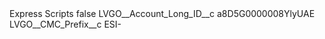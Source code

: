<?xml version="1.0" encoding="UTF-8"?>
<CustomMetadata xmlns="http://soap.sforce.com/2006/04/metadata" xmlns:xsi="http://www.w3.org/2001/XMLSchema-instance" xmlns:xsd="http://www.w3.org/2001/XMLSchema">
    <label>Express Scripts</label>
    <protected>false</protected>
    <values>
        <field>LVGO__Account_Long_ID__c</field>
        <value xsi:type="xsd:string">a8D5G0000008YlyUAE</value>
    </values>
    <values>
        <field>LVGO__CMC_Prefix__c</field>
        <value xsi:type="xsd:string">ESI-</value>
    </values>
</CustomMetadata>
